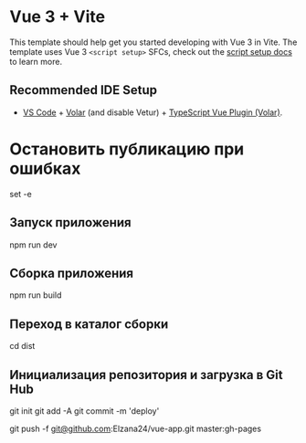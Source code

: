 # Vue 3 + Vite

This template should help get you started developing with Vue 3 in Vite. The template uses Vue 3 `<script setup>` SFCs, check out the [script setup docs](https://v3.vuejs.org/api/sfc-script-setup.html#sfc-script-setup) to learn more.

## Recommended IDE Setup

-   [VS Code](https://code.visualstudio.com/) + [Volar](https://marketplace.visualstudio.com/items?itemName=Vue.volar) (and disable Vetur) + [TypeScript Vue Plugin (Volar)](https://marketplace.visualstudio.com/items?itemName=Vue.vscode-typescript-vue-plugin).

# Остановить публикацию при ошибках

set -e

## Запуск приложения

npm run dev

## Сборка приложения

npm run build

## Переход в каталог сборки

cd dist

## Инициализация репозитория и загрузка в Git Hub

git init
git add -A
git commit -m 'deploy'

git push -f git@github.com:Elzana24/vue-app.git master:gh-pages

